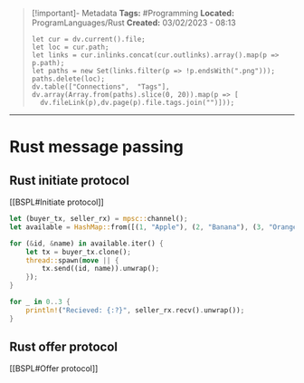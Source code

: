 > [!important]- Metadata
> **Tags:** #Programming 
> **Located:** ProgramLanguages/Rust
> **Created:** 03/02/2023 - 08:13
> ```dataviewjs
>let cur = dv.current().file;
>let loc = cur.path;
>let links = cur.inlinks.concat(cur.outlinks).array().map(p => p.path);
>let paths = new Set(links.filter(p => !p.endsWith(".png")));
>paths.delete(loc);
>dv.table(["Connections",  "Tags"], dv.array(Array.from(paths).slice(0, 20)).map(p => [
>   dv.fileLink(p),dv.page(p).file.tags.join("")]));
> ```

___
# Rust message passing

## Rust initiate protocol 
[[BSPL#Initiate protocol]]
```rust
let (buyer_tx, seller_rx) = mpsc::channel();
let available = HashMap::from([(1, "Apple"), (2, "Banana"), (3, "Orange")]);

for (&id, &name) in available.iter() {
    let tx = buyer_tx.clone();
    thread::spawn(move || {
        tx.send((id, name)).unwrap();
    });
}

for _ in 0..3 {
    println!("Recieved: {:?}", seller_rx.recv().unwrap());
}
```

## Rust offer protocol 
[[BSPL#Offer protocol]]